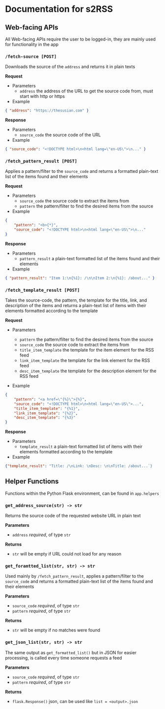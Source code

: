 # Documentation for s2RSS

## Web-facing APIs

All Web-facing APIs require the user to be logged-in, they are mainly used for functionality in the app

### `/fetch-source [POST]`

Downloads the source of the `address` and returns it in plain texts

**Request**

-   Parameters
    -   `address` the address of the URL to get the source code from, must start with http or https
-   Example

```json
{ "address": "https://thesusian.com" }
```

**Response**

-   Parameters
    -   `source_code` the source code of the URL
-   Example

```json
{ "source_code": "<!DOCTYPE html>\n<html lang=\"en-US\">\n..." }
```

### `/fetch_pattern_result [POST]`

Applies a pattern/filter to the `source_code` and returns a formatted plain-text list of the items found and their elements

**Request**

-   Parameters
    -   `source_code` the source code to extract the items from
    -   `pattern` the pattern/filter to find the desired items from the source
-   Example

```json
{
	"pattern": "<b>{*}",
	"source_code": "<!DOCTYPE html>\n<html lang=\"en-US\">\n..."
}
```

**Response**

-   Parameters
    -   `pattern_result` a plain-text formatted list of the items found and their elements
-   Example

```json
{ "pattern_result": "Item 1:\n{%1}: /\n\nItem 2:\n{%1}: /about..." }
```

### `/fetch_template_result [POST]`

Takes the source-code, the pattern, the template for the title, link, and description of the items and returns a plain-text list of items with their elements formatted according to the template

**Request**

-   Parameters

    -   `pattern` the pattern/filter to find the desired items from the source
    -   `source_code` the source code to extract the items from
    -   `title_item_template` the template for the item element for the RSS feed
    -   `link_item_template` the template for the link element for the RSS feed
    -   `desc_item_template` the template for the description element for the RSS feed

-   Example

```json
{
	"pattern": "<a href=\"{%}\">{%}",
	"source_code": "<!DOCTYPE html>\n<html lang=\"en-US\">...",
	"title_item_template": "{%1}",
	"link_item_template": "{%2}",
	"desc_item_template": "{%3}"
}
```

**Response**

-   Parameters
    -   `template_result` a plain-text formatted list of items with their elements formatted according to the template
-   Example

```json
{"template_result": "Title: /\nLink: \nDesc: \n\nTitle: /about...`}
```

## Helper Functions

Functions within the Python Flask environment, can be found in `app.helpers`

### `get_address_source(str) -> str`

Returns the source code of the requested website URL in plain text

**Parameters**

-   `address` _required_, of type `str`

**Returns**

-   `str` will be empty if URL could not load for any reason

### `get_foramtted_list(str, str) -> str`

Used mainly by `/fetch_pattern_result`, applies a pattern/filter to the `source_code` and returns a formatted plain-text list of the items found and their elements

**Parameters**

-   `source_code` _required_, of type `str`
-   `pattern` _required_, of type `str`

**Returns**

-   `str` will be empty if no matches were found

### `get_json_list(str, str) -> str`

The same output as `get_formatted_list()` but in JSON for easier processing, is called every time someone requests a feed

**Parameters**

-   `source_code` _required_, of type `str`
-   `pattern` _required_, of type `str`

**Returns**

-   `flask.Response()` json, can be used like `list = <output>.json`
